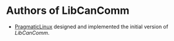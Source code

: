 # Authors of LibCanComm

  * [PragmaticLinux](https://www.pragmaticlinux.com/) designed and implemented the initial version of *LibCanComm*.
